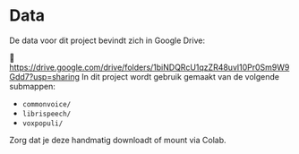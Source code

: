 # Data

De data voor dit project bevindt zich in Google Drive:

📂 https://drive.google.com/drive/folders/1biNDQRcU1qzZR48uvl10Pr0Sm9W9Gdd7?usp=sharing
In dit project wordt gebruik gemaakt van de volgende submappen:

- `commonvoice/`
- `librispeech/`
- `voxpopuli/`

Zorg dat je deze handmatig downloadt of mount via Colab.